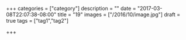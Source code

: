 +++
categories = ["category"]
description = ""
date = "2017-03-08T22:07:38-08:00"
title = "19"
images = ["/2016/10/image.jpg"]
draft = true
tags = ["tag1","tag2"]

+++

